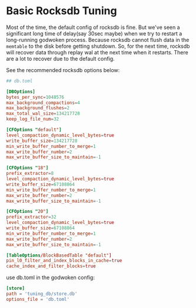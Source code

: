 # Basic Rocksdb Tuning

Most of the time, the default config of rocksdb is fine. But we've seen a significant long time of delay(say 30sec maybe) when we try to restart a long-running godwoken process. Because rocksdb cannot flush data in the `memtable` to the disk before getting shutdown. So, for the next time, rocksdb will recover data through replay wal at the next time when it restarts. There are a lot to recover due to the default config.

See the recommended rocksdb options below:

```toml
## db.toml

[DBOptions]
bytes_per_sync=1048576
max_background_compactions=4
max_background_flushes=2
max_total_wal_size=134217728
keep_log_file_num=32

[CFOptions "default"]
level_compaction_dynamic_level_bytes=true
write_buffer_size=134217728
min_write_buffer_number_to_merge=1
max_write_buffer_number=2
max_write_buffer_size_to_maintain=-1

[CFOptions "18"]
prefix_extractor=8
level_compaction_dynamic_level_bytes=true
write_buffer_size=67108864
min_write_buffer_number_to_merge=1
max_write_buffer_number=2
max_write_buffer_size_to_maintain=-1

[CFOptions "20"]
prefix_extractor=32
level_compaction_dynamic_level_bytes=true
write_buffer_size=67108864
min_write_buffer_number_to_merge=1
max_write_buffer_number=2
max_write_buffer_size_to_maintain=-1

[TableOptions/BlockBasedTable "default"]
pin_l0_filter_and_index_blocks_in_cache=true
cache_index_and_filter_blocks=true
```

use db.toml in the godwoken config:
```toml
[store]
path = 'tuning_db/store.db'
options_file = 'db.toml'
```
